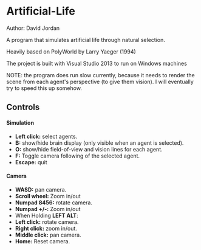 # Artificial-Life

Author: David Jordan

A program that simulates artificial life through natural selection.

Heavily based on PolyWorld by Larry Yaeger (1994)

The project is built with Visual Studio 2013 to run on Windows machines

NOTE: the program does run slow currently, because it needs to render the scene from each agent's perspective (to give them vision). I will eventually try to speed this up somehow.

## Controls

#### Simulation

 - <b>Left click:</b> select agents.
 - <b>B:</b> show/hide brain display (only visible when an agent is selected).
 - <b>O:</b> show/hide field-of-view and vision lines for each agent.
 - <b>F:</b> Toggle camera following of the selected agent.
 - <b>Escape:</b> quit

#### Camera
 - <b>WASD:</b> pan camera.
 - <b>Scroll wheel:</b> Zoom in/out
 - <b>Numpad 8456:</b> rotate camera.
 - <b>Numpad +/-:</b> Zoom in/out
 - When Holding <b>LEFT ALT</b>:
  - <b>Left click:</b>  rotate camera.
  - <b>Right click:</b> zoom in/out.
  - <b>Middle click:</b> pan camera.
 - <b>Home:</b> Reset camera.
